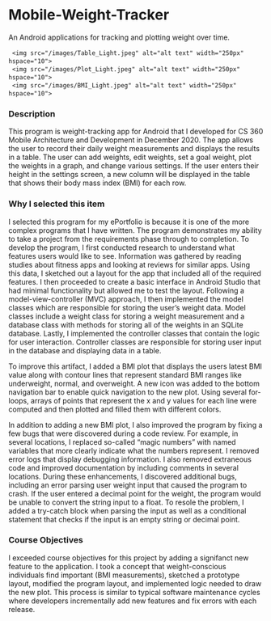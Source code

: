 # Mobile-Weight-Tracker
An Android applications for tracking and plotting weight over time.

<p align="center">
     
     <img src="/images/Table_Light.jpeg" alt="alt text" width="250px" hspace="10">
     <img src="/images/Plot_Light.jpeg" alt="alt text" width="250px" hspace="10">
     <img src="/images/BMI_Light.jpeg" alt="alt text" width="250px" hspace="10">
</p>

### Description
This program is weight-tracking app for Android that I developed for CS 360 Mobile Architecture and Development in December 2020. The app allows the user to record their daily weight measurements and displays the results in a table. The user can add weights, edit weights, set a goal weight, plot the weights in a graph, and change various settings. If the user enters their height in the settings screen, a new column will be displayed in the table that shows their body mass index (BMI) for each row.

### Why I selected this item
I selected this program for my ePortfolio is because it is one of the more complex programs that I have written. The program demonstrates my ability to take a project from the requirements phase through to completion. To develop the program, I first conducted research to understand what features users would like to see. Information was gathered by reading studies about fitness apps and looking at reviews for similar apps. Using this data, I sketched out a layout for the app that included all of the required features. I then proceeded to create a basic interface in Android Studio that had minimal functionality but allowed me to test the layout. Following a model-view-controller (MVC) approach, I then implemented the model classes which are responsible for storing the user’s weight data. Model classes include a weight class for storing a weight measurement and a database class with methods for storing all of the weights in an SQLite database. Lastly, I implemented the controller classes that contain the logic for user interaction. Controller classes are responsible for storing user input in the database and displaying data in a table.

To improve this artifact, I added a BMI plot that displays the users latest BMI value along with contour lines that represent standard BMI ranges like underweight, normal, and overweight. A new icon was added to the bottom navigation bar to enable quick navigation to the new plot. Using several for-loops, arrays of points that represent the x and y values for each line were computed and then plotted and filled them with different colors.

In addition to adding a new BMI plot, I also improved the program by fixing a few bugs that were discovered during a code review. For example, in several locations, I replaced so-called “magic numbers” with named variables that more clearly indicate what the numbers represent. I removed error logs that display debugging information. I also removed extraneous code and improved documentation by including comments in several locations. During these enhancements, I discovered additional bugs, including an error parsing user weight input that caused the program to crash. If the user entered a decimal point for the weight, the program would be unable to convert the string input to a float. To resole the problem, I added a try-catch block when parsing the input as well as a conditional statement that checks if the input is an empty string or decimal point.

### Course Objectives
I exceeded course objectives for this project by adding a signifanct new feature to the application. I took a concept that weight-conscious individuals find important (BMI measurements), sketched a prototype layout, modified the program layout, and implemented logic needed to draw the new plot. This process is similar to typical software maintenance cycles where developers incrementally add new features and fix errors with each release.




